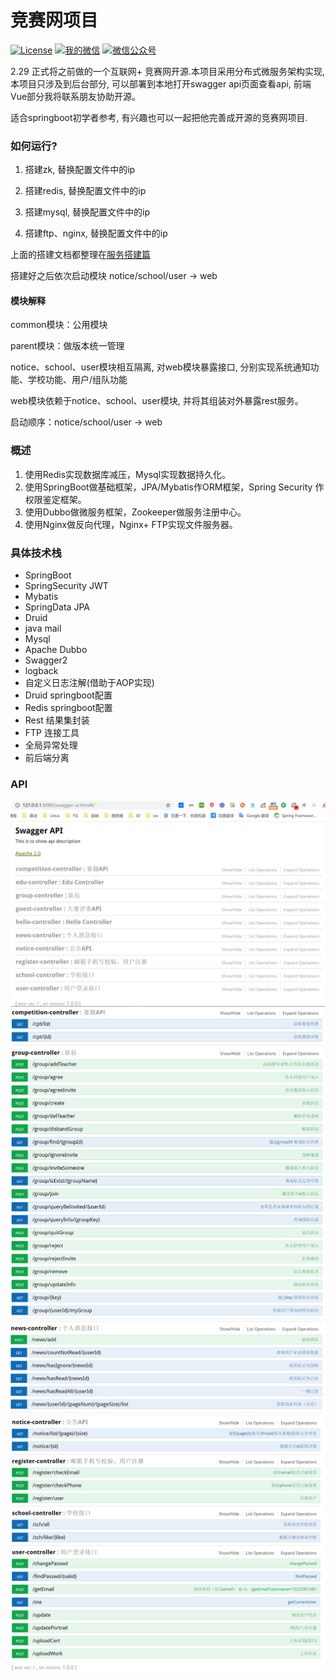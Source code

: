 # 竞赛网项目
[![License](https://img.shields.io/badge/License-MIT-green.svg)](https://github.com/fantj2016/java-reader/blob/master/LICENSE)
[![我的微信](https://img.shields.io/badge/%E5%BE%AE%E4%BF%A1%E7%BE%A4-%E4%BA%8C%E7%BB%B4%E7%A0%81-orange.svg)](https://upload-images.jianshu.io/upload_images/5786888-aceaf4a8c7d17891.jpg?imageMogr2/auto-orient/strip%7CimageView2/2/w/1240)
[![微信公众号](https://img.shields.io/badge/%E5%85%AC%E4%BC%97%E5%8F%B7-PlayInJava-red.svg)](https://upload-images.jianshu.io/upload_images/5786888-74bca7fff151cfb8.jpg?imageMogr2/auto-orient/strip%7CimageView2/2/w/500)


2.29 正式将之前做的一个互联网+ 竞赛网开源.本项目采用分布式微服务架构实现, 本项目只涉及到后台部分, 可以部署到本地打开swagger api页面查看api, 前端Vue部分我将联系朋友协助开源。

适合springboot初学者参考, 有兴趣也可以一起把他完善成开源的竞赛网项目.

### 如何运行?

1. 搭建zk, 替换配置文件中的ip

2. 搭建redis, 替换配置文件中的ip

3. 搭建mysql, 替换配置文件中的ip

4. 搭建ftp、nginx, 替换配置文件中的ip

上面的搭建文档都整理在[服务搭建篇](https://github.com/fantj2016/java-reader/tree/master/8.%20%E5%A4%A7%E6%95%B0%E6%8D%AE/8.1%20%E6%9C%8D%E5%8A%A1%E6%90%AD%E5%BB%BA%E7%AF%87)

搭建好之后依次启动模块 notice/school/user -> web

#### 模块解释
common模块：公用模块

parent模块：做版本统一管理

notice、school、user模块相互隔离, 对web模块暴露接口, 分别实现系统通知功能、学校功能、用户/组队功能

web模块依赖于notice、school、user模块, 并将其组装对外暴露rest服务。

启动顺序：notice/school/user -> web
### 概述
1. 使用Redis实现数据库减压，Mysql实现数据持久化。
2. 使用SpringBoot做基础框架，JPA/Mybatis作ORM框架，Spring Security 作权限鉴定框架。
3. 使用Dubbo做微服务框架，Zookeeper做服务注册中心。
4. 使用Nginx做反向代理，Nginx+ FTP实现文件服务器。

### 具体技术栈
* SpringBoot
* SpringSecurity JWT
* Mybatis
* SpringData JPA
* Druid
* java mail
* Mysql
* Apache Dubbo
* Swagger2
* logback
* 自定义日志注解(借助于AOP实现)
* Druid springboot配置
* Redis springboot配置
* Rest 结果集封装
* FTP 连接工具
* 全局异常处理
* 前后端分离

### API
![API总览](https://github.com/fantj2016/internet-plus/blob/master/img/1.png)
![](https://github.com/fantj2016/internet-plus/blob/master/img/2.png)
![](https://github.com/fantj2016/internet-plus/blob/master/img/3.png)
![](https://github.com/fantj2016/internet-plus/blob/master/img/4.png)
![](https://github.com/fantj2016/internet-plus/blob/master/img/5.png)